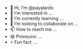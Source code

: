 - 👋 Hi, I’m @payalardo
- 👀 I’m interested in ...
- 🌱 I’m currently learning ...
- 💞️ I’m looking to collaborate on ...
- 📫 How to reach me ...
- 😄 Pronouns: ...
- ⚡ Fun fact: ...

<!---
payalardo/payalardo is a ✨ special ✨ repository because its `README.md` (this file) appears on your GitHub profile.
You can click the Preview link to take a look at your changes.
--->
